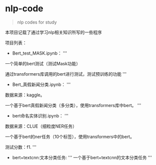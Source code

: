 # nlp-code
> nlp codes for study

本项目记载了通过学习nlp相关知识所写的一些程序



项目列表：

* Bert_test_MASK.ipynb：
'''

一个简单的bert测试（测试Mask功能）

通过transformers库调用的bert进行测试，测试预训练的功能
'''


* Bert_真假新闻分类.ipynb：
'''

数据来源：kaggle。

一个基于bert真假新闻分类（多分类），使用transformers库中bert。
'''


* bert命名实体识别.ipynb：
'''

数据来源：CLUE（细粒度NER任务）

一个基于bert的ner任务（10个标签），使用transformers中的bert。

测试分数：f1.
'''

* bert+textcnn:文本分类任务:
'''
一个基于bert+textcnn的文本分类任务
'''

